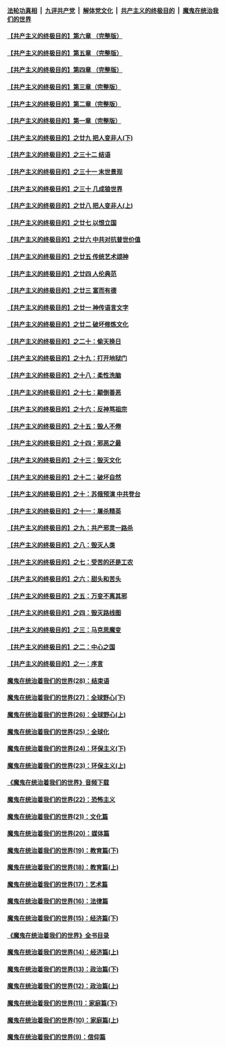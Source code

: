 ####  [法轮功真相](../../../../basic/blob/master/README.md?t=10250052) &nbsp;|&nbsp; [九评共产党](../../../../9ping.md/blob/master/README.md?t=10250052) &nbsp;|&nbsp; [解体党文化](../../../../jtdwh.md/blob/master/README.md?t=10250052)  &nbsp;|&nbsp; [共产主义的终极目的](../../../../gczydzjmd.md/blob/master/README.md?t=10250052) &nbsp;|&nbsp; [魔鬼在统治我们的世界](../../../../mgztzwmdsj.md/blob/master/README.md?t=10250052) 

#### [【共产主义的终极目的】第六章 （完整版）](../pages/nsc422/n11428913.md?t=10250052) 

#### [【共产主义的终极目的】第五章 （完整版）](../pages/nsc422/n11428912.md?t=10250052) 

#### [【共产主义的终极目的】第四章 （完整版）](../pages/nsc422/n11428907.md?t=10250052) 

#### [【共产主义的终极目的】第三章（完整版）](../pages/nsc422/n11428848.md?t=10250052) 

#### [【共产主义的终极目的】第二章（完整版）](../pages/nsc422/n11428831.md?t=10250052) 

#### [【共产主义的终极目的】第一章（完整版）](../pages/nsc422/n11417651.md?t=10250052) 

#### [【共产主义的终极目的】之廿九 把人变非人(下)](../pages/nsc422/n11344140.md?t=10250052) 

#### [【共产主义的终极目的】之三十二 结语](../pages/nsc422/n11360535.md?t=10250052) 

#### [【共产主义的终极目的】之三十一 末世景观](../pages/nsc422/n11351129.md?t=10250052) 

#### [【共产主义的终极目的】之三十 几成狼世界](../pages/nsc422/n11348280.md?t=10250052) 

#### [【共产主义的终极目的】之廿八 把人变非人(上)](../pages/nsc422/n11340492.md?t=10250052) 

#### [【共产主义的终极目的】之廿七 以恨立国](../pages/nsc422/n11336944.md?t=10250052) 

#### [【共产主义的终极目的】之廿六 中共对抗普世价值](../pages/nsc422/n11324785.md?t=10250052) 

#### [【共产主义的终极目的】之廿五 传统艺术颂神](../pages/nsc422/n11296396.md?t=10250052) 

#### [【共产主义的终极目的】之廿四 人伦典范](../pages/nsc422/n11296397.md?t=10250052) 

#### [【共产主义的终极目的】之廿三 富而有德](../pages/nsc422/n11283598.md?t=10250052) 

#### [【共产主义的终极目的】之廿一 神传语言文字](../pages/nsc422/n11263265.md?t=10250052) 

#### [【共产主义的终极目的】之廿二 破坏修炼文化](../pages/nsc422/n11245728.md?t=10250052) 

#### [【共产主义的终极目的】之二十：偷天换日](../pages/nsc422/n11238846.md?t=10250052) 

#### [【共产主义的终极目的】之十九：打开地狱门](../pages/nsc422/n11206376.md?t=10250052) 

#### [【共产主义的终极目的】之十八：柔性洗脑](../pages/nsc422/n11199994.md?t=10250052) 

#### [【共产主义的终极目的】之十七：颠倒善恶](../pages/nsc422/n11179782.md?t=10250052) 

#### [【共产主义的终极目的】之十六：反神骂祖宗](../pages/nsc422/n11166798.md?t=10250052) 

#### [【共产主义的终极目的】之十五：毁人不倦](../pages/nsc422/n11166792.md?t=10250052) 

#### [【共产主义的终极目的】之十四：邪恶之最](../pages/nsc422/n11150249.md?t=10250052) 

#### [【共产主义的终极目的】之十三：毁灭文化](../pages/nsc422/n11135227.md?t=10250052) 

#### [【共产主义的终极目的】之十二：破坏自然](../pages/nsc422/n11135214.md?t=10250052) 

#### [【共产主义的终极目的】之十：苏俄预演 中共登台](../pages/nsc422/n11118424.md?t=10250052) 

#### [【共产主义的终极目的】之十一：屠杀精英](../pages/nsc422/n11118442.md?t=10250052) 

#### [【共产主义的终极目的】之九：共产邪灵一路杀](../pages/nsc422/n11114139.md?t=10250052) 

#### [【共产主义的终极目的】之八：毁灭人类](../pages/nsc422/n11108503.md?t=10250052) 

#### [【共产主义的终极目的】之七：受苦的还是工农](../pages/nsc422/n11101809.md?t=10250052) 

#### [【共产主义的终极目的】之六：甜头和苦头](../pages/nsc422/n11096971.md?t=10250052) 

#### [【共产主义的终极目的】之五：万变不离其邪](../pages/nsc422/n11091285.md?t=10250052) 

#### [【共产主义的终极目的】之四：毁灭路线图](../pages/nsc422/n11086284.md?t=10250052) 

#### [【共产主义的终极目的】之三：马克思魔变](../pages/nsc422/n11061941.md?t=10250052) 

#### [【共产主义的终极目的】之二：中心之国](../pages/nsc422/n11047728.md?t=10250052) 

#### [【共产主义的终极目的】之一：序言](../pages/nsc422/n11086077.md?t=10250052) 

#### [魔鬼在统治着我们的世界(28)：结束语](../pages/nsc422/n10936246.md?t=10250052) 

#### [魔鬼在统治着我们的世界(27)：全球野心(下)](../pages/nsc422/n10928319.md?t=10250052) 

#### [魔鬼在统治着我们的世界(26)：全球野心(上)](../pages/nsc422/n10900318.md?t=10250052) 

#### [魔鬼在统治着我们的世界(25)：全球化](../pages/nsc422/n10788205.md?t=10250052) 

#### [魔鬼在统治着我们的世界(24)：环保主义(下)](../pages/nsc422/n10695307.md?t=10250052) 

#### [魔鬼在统治着我们的世界(23)：环保主义(上)](../pages/nsc422/n10688613.md?t=10250052) 

#### [《魔鬼在统治着我们的世界》音频下载](../pages/nsc422/n10635553.md?t=10250052) 

#### [魔鬼在统治着我们的世界(22)：恐怖主义](../pages/nsc422/n10614727.md?t=10250052) 

#### [魔鬼在统治着我们的世界(21)：文化篇](../pages/nsc422/n10597706.md?t=10250052) 

#### [魔鬼在统治着我们的世界(20)：媒体篇](../pages/nsc422/n10586579.md?t=10250052) 

#### [魔鬼在统治着我们的世界(19)：教育篇(下)](../pages/nsc422/n10564808.md?t=10250052) 

#### [魔鬼在统治着我们的世界(18)：教育篇(上)](../pages/nsc422/n10526970.md?t=10250052) 

#### [魔鬼在统治着我们的世界(17)：艺术篇](../pages/nsc422/n10499093.md?t=10250052) 

#### [魔鬼在统治着我们的世界(16)：法律篇](../pages/nsc422/n10485969.md?t=10250052) 

#### [魔鬼在统治着我们的世界(15)：经济篇(下)](../pages/nsc422/n10469975.md?t=10250052) 

#### [《魔鬼在统治着我们的世界》全书目录](../pages/nsc422/n10464261.md?t=10250052) 

#### [魔鬼在统治着我们的世界(14)：经济篇(上)](../pages/nsc422/n10457370.md?t=10250052) 

#### [魔鬼在统治着我们的世界(13)：政治篇(下)](../pages/nsc422/n10448270.md?t=10250052) 

#### [魔鬼在统治着我们的世界(12)：政治篇(上)](../pages/nsc422/n10444576.md?t=10250052) 

#### [魔鬼在统治着我们的世界(11)：家庭篇(下)](../pages/nsc422/n10440961.md?t=10250052) 

#### [魔鬼在统治着我们的世界(10)：家庭篇(上)](../pages/nsc422/n10435448.md?t=10250052) 

#### [魔鬼在统治着我们的世界(9)：信仰篇](../pages/nsc422/n10432159.md?t=10250052) 

